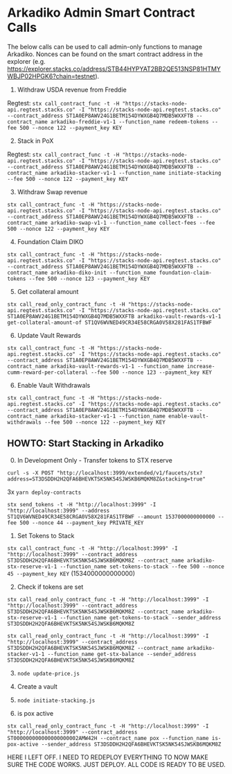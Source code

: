 # Arkadiko Admin Smart Contract Calls

The below calls can be used to call admin-only functions to manage Arkadiko. Nonces can be found on the smart contract address in the explorer (e.g. https://explorer.stacks.co/address/STB44HYPYAT2BB2QE513NSP81HTMYWBJP02HPGK6?chain=testnet).

1. Withdraw USDA revenue from Freddie

Regtest:
`stx call_contract_func -t -H "https://stacks-node-api.regtest.stacks.co" -I "https://stacks-node-api.regtest.stacks.co" --contract_address ST1A0EP8AWV24G1BETM154DYWXGB4Q7MDB5WXXFTB --contract_name arkadiko-freddie-v1-1 --function_name redeem-tokens --fee 500 --nonce 122 --payment_key KEY`

2. Stack in PoX

Regtest:
`stx call_contract_func -t -H "https://stacks-node-api.regtest.stacks.co" -I "https://stacks-node-api.regtest.stacks.co" --contract_address ST1A0EP8AWV24G1BETM154DYWXGB4Q7MDB5WXXFTB --contract_name arkadiko-stacker-v1-1 --function_name initiate-stacking --fee 500 --nonce 122 --payment_key KEY`

3. Withdraw Swap revenue

`stx call_contract_func -t -H "https://stacks-node-api.regtest.stacks.co" -I "https://stacks-node-api.regtest.stacks.co" --contract_address ST1A0EP8AWV24G1BETM154DYWXGB4Q7MDB5WXXFTB --contract_name arkadiko-swap-v1-1 --function_name collect-fees --fee 500 --nonce 122 --payment_key KEY`

4. Foundation Claim DIKO

`stx call_contract_func -t -H "https://stacks-node-api.regtest.stacks.co" -I "https://stacks-node-api.regtest.stacks.co" --contract_address ST1A0EP8AWV24G1BETM154DYWXGB4Q7MDB5WXXFTB --contract_name arkadiko-diko-init --function_name foundation-claim-tokens --fee 500 --nonce 123 --payment_key KEY`

5. Get collateral amount

`stx call_read_only_contract_func -t -H "https://stacks-node-api.regtest.stacks.co" -I "https://stacks-node-api.regtest.stacks.co" ST1A0EP8AWV24G1BETM154DYWXGB4Q7MDB5WXXFTB arkadiko-vault-rewards-v1-1 get-collateral-amount-of ST1QV6WVNED49CR34E58CRGA0V58X281FAS1TFBWF`

6. Update Vault Rewards

`stx call_contract_func -t -H "https://stacks-node-api.regtest.stacks.co" -I "https://stacks-node-api.regtest.stacks.co" --contract_address ST1A0EP8AWV24G1BETM154DYWXGB4Q7MDB5WXXFTB --contract_name arkadiko-vault-rewards-v1-1 --function_name increase-cumm-reward-per-collateral --fee 500 --nonce 123 --payment_key KEY`

6. Enable Vault Withdrawals

`stx call_contract_func -t -H "https://stacks-node-api.regtest.stacks.co" -I "https://stacks-node-api.regtest.stacks.co" --contract_address ST1A0EP8AWV24G1BETM154DYWXGB4Q7MDB5WXXFTB --contract_name arkadiko-stacker-v1-1 --function_name enable-vault-withdrawals --fee 500 --nonce 122 --payment_key KEY`


## HOWTO: Start Stacking in Arkadiko

0. In Development Only - Transfer tokens to STX reserve

`curl -s -X POST "http://localhost:3999/extended/v1/faucets/stx?address=ST3DSDDH2H2QFA6BHEVKTSK5NK54SJWSKB6MQKM8Z&stacking=true"`

3x `yarn deploy-contracts`

`stx send_tokens -t -H "http://localhost:3999" -I "http://localhost:3999" --address ST1QV6WVNED49CR34E58CRGA0V58X281FAS1TFBWF --amount 1537000000000000 --fee 500 --nonce 44 --payment_key PRIVATE_KEY`

1. Set Tokens to Stack

`stx call_contract_func -t -H "http://localhost:3999" -I "http://localhost:3999" --contract_address ST3DSDDH2H2QFA6BHEVKTSK5NK54SJWSKB6MQKM8Z --contract_name arkadiko-stx-reserve-v1-1 --function_name set-tokens-to-stack --fee 500 --nonce 45 --payment_key KEY`
(1534000000000000)

2. Check if tokens are set

`stx call_read_only_contract_func -t -H "http://localhost:3999" -I "http://localhost:3999" --contract_address ST3DSDDH2H2QFA6BHEVKTSK5NK54SJWSKB6MQKM8Z --contract_name arkadiko-stx-reserve-v1-1 --function_name get-tokens-to-stack --sender_address ST3DSDDH2H2QFA6BHEVKTSK5NK54SJWSKB6MQKM8Z`

`stx call_read_only_contract_func -t -H "http://localhost:3999" -I "http://localhost:3999" --contract_address ST3DSDDH2H2QFA6BHEVKTSK5NK54SJWSKB6MQKM8Z --contract_name arkadiko-stacker-v1-1 --function_name get-stx-balance --sender_address ST3DSDDH2H2QFA6BHEVKTSK5NK54SJWSKB6MQKM8Z`

3. `node update-price.js`

4. Create a vault

5. `node initiate-stacking.js`

6. is pox active

`stx call_read_only_contract_func -t -H "http://localhost:3999" -I "http://localhost:3999" --contract_address ST000000000000000000002AMW42H --contract_name pox --function_name is-pox-active --sender_address ST3DSDDH2H2QFA6BHEVKTSK5NK54SJWSKB6MQKM8Z`

HERE I LEFT OFF.
I NEED TO REDEPLOY EVERYTHING TO NOW MAKE SURE THE CODE WORKS.
JUST DEPLOY. ALL CODE IS READY TO BE USED.
